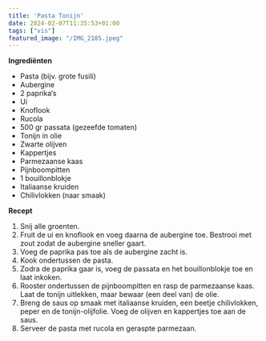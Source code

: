 ```yaml
---
title: 'Pasta Tonijn'
date: 2024-02-07T11:35:53+01:00
tags: ["vis"]
featured_image: "/IMG_2185.jpeg"
---
```


**Ingrediënten**
- Pasta (bijv. grote fusili)
- Aubergine
- 2 paprika‘s
- Ui
- Knoflook
- Rucola
- 500 gr passata (gezeefde tomaten)
- Tonijn in olie
- Zwarte olijven
- Kappertjes
- Parmezaanse kaas
- Pijnboompitten
- 1 bouillonblokje
- Italiaanse kruiden
- Chilivlokken (naar smaak)

**Recept**
1. Snij alle groenten.
2. Fruit de ui en knoflook en voeg daarna de aubergine toe. Bestrooi met zout zodat de aubergine sneller gaart. 
3. Voeg de paprika pas toe als de aubergine zacht is. 
4. Kook ondertussen de pasta.
5. Zodra de paprika gaar is, voeg de passata en het bouillonblokje toe en laat inkoken.
6. Rooster ondertussen de pijnboompitten en rasp de parmezaanse kaas. Laat de tonijn uitlekken, maar bewaar (een deel van) de olie.
7. Breng de saus op smaak met italiaanse kruiden, een beetje chilivlokken, peper en de tonijn-olijfolie. Voeg de olijven en kappertjes toe aan de saus.
8. Serveer de pasta met rucola en geraspte parmezaan.